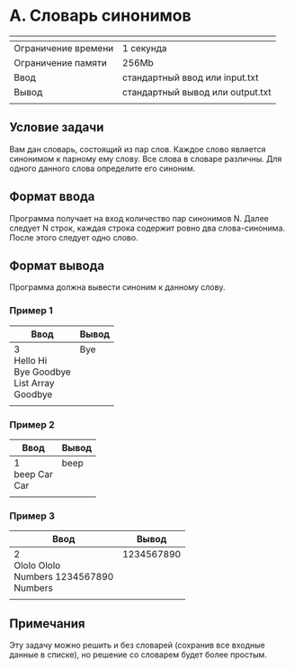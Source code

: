 # A. Словарь синонимов

[]()|[]()
-------------------|---
Ограничение времени|	1 секунда
Ограничение памяти |	256Mb
Ввод               |	стандартный ввод или input.txt
Вывод              |	стандартный вывод или output.txt
[]()|[]()

## Условие задачи
Вам дан словарь, состоящий из пар слов. Каждое слово является синонимом к парному ему слову. Все слова в словаре различны. Для одного данного слова определите его синоним.


## Формат ввода
Программа получает на вход количество пар синонимов N. Далее следует N строк, каждая строка содержит ровно два слова-синонима. После этого следует одно слово.



## Формат вывода
Программа должна вывести синоним к данному слову.

### Пример 1
Ввод | Вывод
---| ---
3 <br> Hello Hi<br>Bye Goodbye<br>List Array<br>Goodbye | Bye<br><br><br><br><br>
[]()|[]()

### Пример 2
Ввод | Вывод
---| ---
1<br>beep Car<br>Car | beep<br><br><br>
[]()|[]()

### Пример 3
Ввод | Вывод
---| ---
2<br>Ololo Ololo<br>Numbers 1234567890<br>Numbers|1234567890<br><br><br><br>
[]()|[]()

## Примечания
Эту задачу можно решить и без словарей (сохранив все входные данные в списке), но решение со словарем будет более простым.